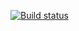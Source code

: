 [![Build status](https://ci.appveyor.com/api/projects/status/mcbg78ypuxo6xen7?svg=true)](https://ci.appveyor.com/project/BOYKO-QA-60/3-3-dz-selenid)
